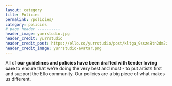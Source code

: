 ```yaml
---
layout: category
title: Policies
permalink: /policies/
category: policies
# page header ----------
header_image: yurrstudio.jpg
header_credit: yurrstudio
header_credit_post: https://ello.co/yurrstudio/post/kltga_9ssze8tn2dm2z7dg
header_credit_image: yurrstudio-avatar.png
---
```


All of **our guidelines and policies have been drafted with tender loving care** to ensure that we’re doing the very best and most - to put artists first and support the Ello community. Our policies are a big piece of what makes us different.
